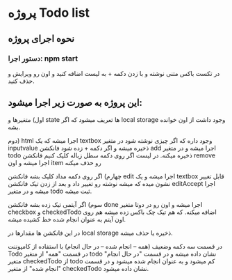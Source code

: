 # پروژه Todo list
## نحوه اجرای پروژه
### دستور اجرا: npm start

در تکست باکس متنی نوشته و با زدن دکمه + به لیست اضافه کنید و اون رو ویرایش و حذف کنید.
## این پروژه به صورت زیر اجرا میشود:
اول) متغیرها و state ها تعریف میشود که اگر  local storage وجود داشت از اون خوانده بشه.

دوم) html اجرا میشه که یک textbox وجود داره که اگر چیزی نوشته شود در متغیر inputvalue ذخیره میشه و اگر دکمه + زده شود فانکشن add اجرا میشه و در متغیر todo ذخیره میکنه.
در لیست اگر روی دکمه سطل زباله کلیک کنیم فانکشن remove اجرا میشه و اون item رو حذف میکنه 
 
چهارم) اگر روی دکمه مداد کلیک بشه فانکشن edit اجرا میشه و یک textbox قابل تغییر نشون میده که میشه نوشته رو تغییر داد و بعد از زدن تیک فانکشن editAccept اجرا میشه و در متغیر todo ثبت میشه.

سوم) اگر آیتمی تیک زده بشه فانکشن done اجرا میشه و اون رو در دوتا متغیر checkbox و checkedTodo اضافه میکنه. که هم تیک چک باکس زده میشه هم روی اون آیتم به عنوان انجام شده خط کشیده میشه.

در این فانکشن ها مقدارها در local storage ذخیره یا حذف میشه.

در قسمت سه دکمه وضعیف (همه – انجام شده – در حال انجام) با استفاده از کامپوننت Todo در قسمت "همه" از متغیر todo نشان داده میشه و در قسمت "در حال انجام" متغیر checkedTodo از todo کم میشود و به عنوان انجام شده میشود و در قسمت "انجام شده" از متغیر checkedTodo نشان داده میشود.
